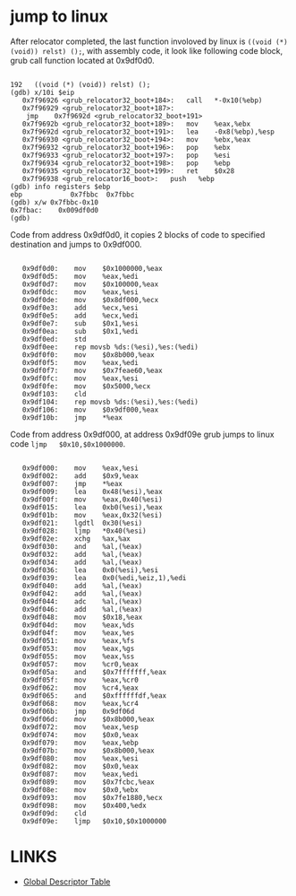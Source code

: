 # jump to linux

After relocator completed, the last function involoved by linux is `((void (*) (void)) relst) ();`, with assembly code, it look like following code block, grub call function located at 0x9df0d0.

```assembly_after_relocator

192	  ((void (*) (void)) relst) ();
(gdb) x/10i $eip
   0x7f96926 <grub_relocator32_boot+184>:	call   *-0x10(%ebp)
   0x7f96929 <grub_relocator32_boot+187>:	
    jmp    0x7f9692d <grub_relocator32_boot+191>
   0x7f9692b <grub_relocator32_boot+189>:	mov    %eax,%ebx
   0x7f9692d <grub_relocator32_boot+191>:	lea    -0x8(%ebp),%esp
   0x7f96930 <grub_relocator32_boot+194>:	mov    %ebx,%eax
   0x7f96932 <grub_relocator32_boot+196>:	pop    %ebx
   0x7f96933 <grub_relocator32_boot+197>:	pop    %esi
   0x7f96934 <grub_relocator32_boot+198>:	pop    %ebp
   0x7f96935 <grub_relocator32_boot+199>:	ret    $0x28
   0x7f96938 <grub_relocator16_boot>:	push   %ebp
(gdb) info registers $ebp
ebp            0x7fbbc	0x7fbbc
(gdb) x/w 0x7fbbc-0x10
0x7fbac:	0x009df0d0
(gdb) 
```

Code from address 0x9df0d0, it copies 2 blocks of code to specified destination and jumps to 0x9df000.

```code_from_0x9df0d0

   0x9df0d0:	mov    $0x1000000,%eax
   0x9df0d5:	mov    %eax,%edi
   0x9df0d7:	mov    $0x100000,%eax
   0x9df0dc:	mov    %eax,%esi
   0x9df0de:	mov    $0x8df000,%ecx
   0x9df0e3:	add    %ecx,%esi
   0x9df0e5:	add    %ecx,%edi
   0x9df0e7:	sub    $0x1,%esi
   0x9df0ea:	sub    $0x1,%edi
   0x9df0ed:	std    
   0x9df0ee:	rep movsb %ds:(%esi),%es:(%edi)
   0x9df0f0:	mov    $0x8b000,%eax
   0x9df0f5:	mov    %eax,%edi
   0x9df0f7:	mov    $0x7feae60,%eax
   0x9df0fc:	mov    %eax,%esi
   0x9df0fe:	mov    $0x5000,%ecx
   0x9df103:	cld    
   0x9df104:	rep movsb %ds:(%esi),%es:(%edi)
   0x9df106:	mov    $0x9df000,%eax
   0x9df10b:	jmp    *%eax
```

Code from address 0x9df000, at address 0x9df09e grub jumps to linux code `ljmp   $0x10,$0x1000000`.

```

   0x9df000:	mov    %eax,%esi
   0x9df002:	add    $0x9,%eax
   0x9df007:	jmp    *%eax
   0x9df009:	lea    0x48(%esi),%eax
   0x9df00f:	mov    %eax,0x40(%esi)
   0x9df015:	lea    0xb0(%esi),%eax
   0x9df01b:	mov    %eax,0x32(%esi)
   0x9df021:	lgdtl  0x30(%esi)
   0x9df028:	ljmp   *0x40(%esi)
   0x9df02e:	xchg   %ax,%ax
   0x9df030:	and    %al,(%eax)
   0x9df032:	add    %al,(%eax)
   0x9df034:	add    %al,(%eax)
   0x9df036:	lea    0x0(%esi),%esi
   0x9df039:	lea    0x0(%edi,%eiz,1),%edi
   0x9df040:	add    %al,(%eax)
   0x9df042:	add    %al,(%eax)
   0x9df044:	adc    %al,(%eax)
   0x9df046:	add    %al,(%eax)
   0x9df048:	mov    $0x18,%eax
   0x9df04d:	mov    %eax,%ds
   0x9df04f:	mov    %eax,%es
   0x9df051:	mov    %eax,%fs
   0x9df053:	mov    %eax,%gs
   0x9df055:	mov    %eax,%ss
   0x9df057:	mov    %cr0,%eax
   0x9df05a:	and    $0x7fffffff,%eax
   0x9df05f:	mov    %eax,%cr0
   0x9df062:	mov    %cr4,%eax
   0x9df065:	and    $0xffffffdf,%eax
   0x9df068:	mov    %eax,%cr4
   0x9df06b:	jmp    0x9df06d
   0x9df06d:	mov    $0x8b000,%eax
   0x9df072:	mov    %eax,%esp
   0x9df074:	mov    $0x0,%eax
   0x9df079:	mov    %eax,%ebp
   0x9df07b:	mov    $0x8b000,%eax
   0x9df080:	mov    %eax,%esi
   0x9df082:	mov    $0x0,%eax
   0x9df087:	mov    %eax,%edi
   0x9df089:	mov    $0x7fcbc,%eax
   0x9df08e:	mov    $0x0,%ebx
   0x9df093:	mov    $0x7fe1880,%ecx
   0x9df098:	mov    $0x400,%edx
   0x9df09d:	cld    
   0x9df09e:	ljmp   $0x10,$0x1000000
```

# LINKS
  * [Global Descriptor Table](https://en.wikipedia.org/wiki/Global_Descriptor_Table)